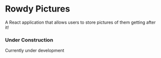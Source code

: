 Rowdy Pictures
=================
A React application that allows users to store pictures of them getting after it!

### Under Construction
Currently under development